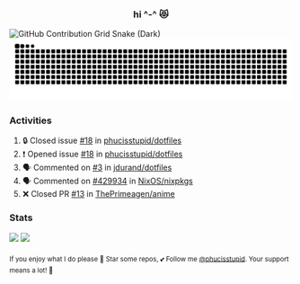 <h3 align="center">hi ^-^ 😻</h3>

![GitHub Contribution Grid Snake (Dark)](https://raw.githubusercontent.com/phucisstupid/phucisstupid/output/ctp-macchiato-pink.svg#gh-dark-mode-only)
![GitHub Contribution Grid Snake (Light)](https://raw.githubusercontent.com/phucisstupid/phucisstupid/output/github-contribution-grid-snake.svg#gh-light-mode-only)

### Activities

<!--START_SECTION:activity-->
1. 🔒 Closed issue [#18](https://github.com/phucisstupid/dotfiles/issues/18) in [phucisstupid/dotfiles](https://github.com/phucisstupid/dotfiles)
2. ❗ Opened issue [#18](https://github.com/phucisstupid/dotfiles/issues/18) in [phucisstupid/dotfiles](https://github.com/phucisstupid/dotfiles)
3. 🗣 Commented on [#3](https://github.com/jdurand/dotfiles/issues/3#issuecomment-3148518433) in [jdurand/dotfiles](https://github.com/jdurand/dotfiles)
4. 🗣 Commented on [#429934](https://github.com/NixOS/nixpkgs/pull/429934#issuecomment-3146561399) in [NixOS/nixpkgs](https://github.com/NixOS/nixpkgs)
5. ❌ Closed PR [#13](https://github.com/ThePrimeagen/anime/pull/13) in [ThePrimeagen/anime](https://github.com/ThePrimeagen/anime)
<!--END_SECTION:activity-->

### Stats

<div>
  <img width=400 src="https://github-readme-stats.vercel.app/api?username=phucisstupid&show_icons=true&theme=catppuccin_mocha"/>
  <img width=305 src="https://github-readme-stats.vercel.app/api/top-langs?username=phucisstupid&layout=compact&theme=catppuccin_mocha"/>
</div>

<sub>If you enjoy what I do please 🌟 Star some repos, 💕 Follow me [@phucisstupid](https://github.com/phucisstupid). Your support means a lot! 🥰
